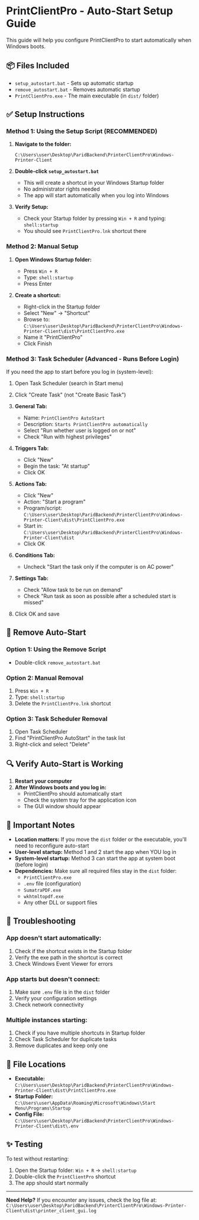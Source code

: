 # PrintClientPro - Auto-Start Setup Guide

This guide will help you configure PrintClientPro to start automatically when Windows boots.

## 📦 Files Included

- `setup_autostart.bat` - Sets up automatic startup
- `remove_autostart.bat` - Removes automatic startup
- `PrintClientPro.exe` - The main executable (in `dist/` folder)

## ✅ Setup Instructions

### Method 1: Using the Setup Script (RECOMMENDED)

1. **Navigate to the folder:**
   ```
   C:\Users\user\Desktop\ParidBackend\PrinterClientPro\Windows-Printer-Client
   ```

2. **Double-click `setup_autostart.bat`**
   - This will create a shortcut in your Windows Startup folder
   - No administrator rights needed
   - The app will start automatically when you log into Windows

3. **Verify Setup:**
   - Check your Startup folder by pressing `Win + R` and typing: `shell:startup`
   - You should see `PrintClientPro.lnk` shortcut there

### Method 2: Manual Setup

1. **Open Windows Startup folder:**
   - Press `Win + R`
   - Type: `shell:startup`
   - Press Enter

2. **Create a shortcut:**
   - Right-click in the Startup folder
   - Select "New" → "Shortcut"
   - Browse to: `C:\Users\user\Desktop\ParidBackend\PrinterClientPro\Windows-Printer-Client\dist\PrintClientPro.exe`
   - Name it "PrintClientPro"
   - Click Finish

### Method 3: Task Scheduler (Advanced - Runs Before Login)

If you need the app to start before you log in (system-level):

1. Open Task Scheduler (search in Start menu)
2. Click "Create Task" (not "Create Basic Task")
3. **General Tab:**
   - Name: `PrintClientPro AutoStart`
   - Description: `Starts PrintClientPro automatically`
   - Select "Run whether user is logged on or not"
   - Check "Run with highest privileges"

4. **Triggers Tab:**
   - Click "New"
   - Begin the task: "At startup"
   - Click OK

5. **Actions Tab:**
   - Click "New"
   - Action: "Start a program"
   - Program/script: `C:\Users\user\Desktop\ParidBackend\PrinterClientPro\Windows-Printer-Client\dist\PrintClientPro.exe`
   - Start in: `C:\Users\user\Desktop\ParidBackend\PrinterClientPro\Windows-Printer-Client\dist`
   - Click OK

6. **Conditions Tab:**
   - Uncheck "Start the task only if the computer is on AC power"

7. **Settings Tab:**
   - Check "Allow task to be run on demand"
   - Check "Run task as soon as possible after a scheduled start is missed"

8. Click OK and save

## 🛑 Remove Auto-Start

### Option 1: Using the Remove Script
- Double-click `remove_autostart.bat`

### Option 2: Manual Removal
1. Press `Win + R`
2. Type: `shell:startup`
3. Delete the `PrintClientPro.lnk` shortcut

### Option 3: Task Scheduler Removal
1. Open Task Scheduler
2. Find "PrintClientPro AutoStart" in the task list
3. Right-click and select "Delete"

## 🔍 Verify Auto-Start is Working

1. **Restart your computer**
2. **After Windows boots and you log in:**
   - PrintClientPro should automatically start
   - Check the system tray for the application icon
   - The GUI window should appear

## 📝 Important Notes

- **Location matters:** If you move the `dist` folder or the executable, you'll need to reconfigure auto-start
- **User-level startup:** Method 1 and 2 start the app when YOU log in
- **System-level startup:** Method 3 can start the app at system boot (before login)
- **Dependencies:** Make sure all required files stay in the `dist` folder:
  - `PrintClientPro.exe`
  - `.env` file (configuration)
  - `SumatraPDF.exe`
  - `wkhtmltopdf.exe`
  - Any other DLL or support files

## 🔧 Troubleshooting

### App doesn't start automatically:
1. Check if the shortcut exists in the Startup folder
2. Verify the exe path in the shortcut is correct
3. Check Windows Event Viewer for errors

### App starts but doesn't connect:
1. Make sure `.env` file is in the `dist` folder
2. Verify your configuration settings
3. Check network connectivity

### Multiple instances starting:
1. Check if you have multiple shortcuts in Startup folder
2. Check Task Scheduler for duplicate tasks
3. Remove duplicates and keep only one

## 📍 File Locations

- **Executable:** `C:\Users\user\Desktop\ParidBackend\PrinterClientPro\Windows-Printer-Client\dist\PrintClientPro.exe`
- **Startup Folder:** `C:\Users\user\AppData\Roaming\Microsoft\Windows\Start Menu\Programs\Startup`
- **Config File:** `C:\Users\user\Desktop\ParidBackend\PrinterClientPro\Windows-Printer-Client\dist\.env`

## ✨ Testing

To test without restarting:
1. Open the Startup folder: `Win + R` → `shell:startup`
2. Double-click the `PrintClientPro` shortcut
3. The app should start normally

---

**Need Help?** If you encounter any issues, check the log file at:
`C:\Users\user\Desktop\ParidBackend\PrinterClientPro\Windows-Printer-Client\dist\printer_client_gui.log`
